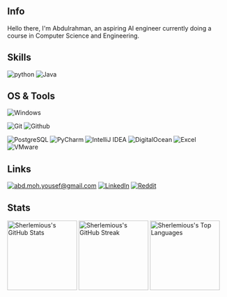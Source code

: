 ## Info

Hello there, I'm Abdulrahman, an aspiring AI engineer currently doing a course in Computer Science and Engineering.

## Skills

![python](https://img.shields.io/badge/python-★★★★-lightgrey?labelColor=3776AB&logo=Python&style=for-the-badge&logoColor=white)
![Java](https://img.shields.io/badge/java-★★★-lightgrey?labelColor=3776AB&logo=java&style=for-the-badge&logoColor=white)

## OS & Tools

![Windows](https://img.shields.io/badge/Windows-★★★★★-lightblue?labelColor=3776AB&logo=Windows&style=for-the-badge&logoColor=white)

![Git](https://img.shields.io/badge/-Git-F05032?logo=Git&style=for-the-badge&logoColor=grey)
![Github](https://img.shields.io/badge/-Github-181717?logo=Github&style=for-the-badge&logoColor=grey)

![PostgreSQL](https://img.shields.io/badge/PostgreSQL-Database-blue?logo=postgresql&logoColor=white)
![PyCharm](https://img.shields.io/badge/PyCharm-IDE-green?logo=pycharm&logoColor=white)
![IntelliJ IDEA](https://img.shields.io/badge/IntelliJ_IDEA-IDE-red?logo=intellij-idea&logoColor=white)
![DigitalOcean](https://img.shields.io/badge/DigitalOcean-Cloud-blue?logo=digitalocean&logoColor=white)
![Excel](https://img.shields.io/badge/Excel-Spreadsheet-green?logo=microsoft-excel&logoColor=white)
![VMware](https://img.shields.io/badge/VMware-Virtualization-blue?logo=vmware&logoColor=white)




## Links

<a href="mailto:abd.moh.yousef@gmail.com">![abd.moh.yousef@gmail.com](https://img.shields.io/badge/Gmail-D14836?style=for-the-badge&logo=gmail&logoColor=white)</a>
[![LinkedIn](https://img.shields.io/badge/-LinkedIn-0077B5?style=for-the-badge&logo=LinkedIn&logoColor=white)](https://www.linkedin.com/in/Sherlemious)
[![Reddit](https://img.shields.io/badge/Reddit-FF4500?style=for-the-badge&logo=reddit&logoColor=white)](reddit.com/u/sherlemious)


## Stats
<!-- GitHub Stats, Streak, and Top Languages -->
<div>
  <!-- GitHub Stats -->
  <img height="160" src="https://github-readme-stats.vercel.app/api?username=sherlemious&show_icons=true&theme=blue-green" alt="Sherlemious's GitHub Stats">
  
  <!-- GitHub Streak -->
  <img height="160" src="https://github-readme-streak-stats.herokuapp.com/?user=sherlemious&theme=blue-green" alt="Sherlemious's GitHub Streak">
  
  <!-- GitHub Top Languages -->
  <img height="160" src="https://github-readme-stats.vercel.app/api/top-langs/?username=sherlemious&layout=compact&theme=blue-green" alt="Sherlemious's Top Languages">
</div>

